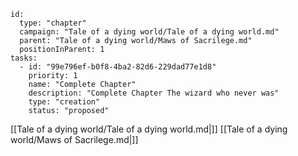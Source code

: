 
```RpgManager4
id: 
  type: "chapter"
  campaign: "Tale of a dying world/Tale of a dying world.md"
  parent: "Tale of a dying world/Maws of Sacrilege.md"
  positionInParent: 1
tasks: 
  - id: "99e796ef-b0f8-4ba2-82d6-229dad77e1d8"
    priority: 1
    name: "Complete Chapter"
    description: "Complete Chapter The wizard who never was"
    type: "creation"
    status: "proposed"
```

[[Tale of a dying world/Tale of a dying world.md|]]
[[Tale of a dying world/Maws of Sacrilege.md|]]